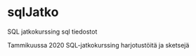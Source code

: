 # sqlJatko
SQL jatkokurssing sql tiedostot

Tammikuussa 2020 SQL-jatkokurssing harjotustöitä ja sketsejä

